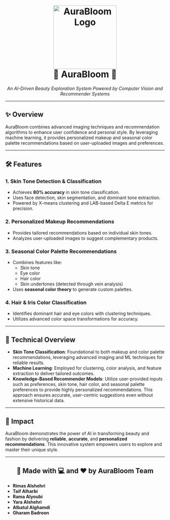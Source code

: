 <h1 align="center">
  <img src="assets/Logo_sp.jpg" alt="AuraBloom Logo" width="200"/>
  <br/>
  🌸 AuraBloom 🌸
</h1>
<p align="center"><i>An AI-Driven Beauty Exploration System Powered by Computer Vision and Recommender Systems</i></p>

---

<h2>✨ Overview</h2>
<p>AuraBloom combines advanced imaging techniques and recommendation algorithms to enhance user confidence and personal style. By leveraging machine learning, it provides personalized makeup and seasonal color palette recommendations based on user-uploaded images and preferences.</p>

---

<h2>🛠️ Features</h2>

<h3>1. Skin Tone Detection & Classification</h3>
<ul>
  <li>Achieves <b>80% accuracy</b> in skin tone classification.</li>
  <li>Uses face detection, skin segmentation, and dominant tone extraction.</li>
  <li>Powered by X-means clustering and LAB-based Delta E metrics for precision.</li>
</ul>

<h3>2. Personalized Makeup Recommendations</h3>
<ul>
  <li>Provides tailored recommendations based on individual skin tones.</li>
  <li>Analyzes user-uploaded images to suggest complementary products.</li>
</ul>

<h3>3. Seasonal Color Palette Recommendations</h3>
<ul>
  <li>Combines features like:
    <ul>
      <li>Skin tone</li>
      <li>Eye color</li>
      <li>Hair color</li>
      <li>Skin undertones (detected through vein analysis)</li>
    </ul>
  </li>
  <li>Uses <b>seasonal color theory</b> to generate custom palettes.</li>
</ul>

<h3>4. Hair & Iris Color Classification</h3>
<ul>
  <li>Identifies dominant hair and eye colors with clustering techniques.</li>
  <li>Utilizes advanced color space transformations for accuracy.</li>
</ul>

---

<h2>🧠 Technical Overview</h2>
<ul>
  <li><b>Skin Tone Classification</b>: Foundational to both makeup and color palette recommendations, leveraging advanced imaging and ML techniques for reliable results.</li>
  <li><b>Machine Learning</b>: Employed for clustering, color analysis, and feature extraction to deliver tailored outcomes.</li>
  <li><b>Knowledge-Based Recommender Models</b>: 
    Utilize user-provided inputs such as preferences, skin tone, hair color, and seasonal palette preferences to provide highly personalized recommendations.  
    This approach ensures accurate, user-centric suggestions even without extensive historical data.</li>
</ul>


---

<h2>🌟 Impact</h2>
<p>AuraBloom demonstrates the power of AI in transforming beauty and fashion by delivering <b>reliable</b>, <b>accurate</b>, and <b>personalized recommendations</b>. This innovative system empowers users to explore and master their unique style.</p>

---

<h2 align="center">🎨 Made with 💻 and ❤️ by AuraBloom Team</h2>
<ul>
  <li><b>Rimas Alshehri</b></li>
  <li><b>Taif Alharbi</b></li>
  <li><b>Rama Alyoubi</b></li>
  <li><b>Yara Alshehri</b></li>
  <li><b>Albatul Alghamdi</b></li>
  <li><b>Gharam Badroon</b></li>
</ul>
